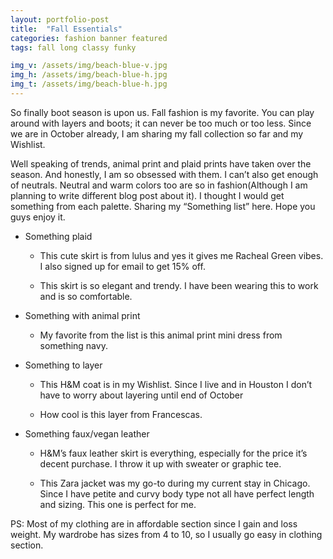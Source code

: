 ```yaml
---
layout: portfolio-post
title:  "Fall Essentials"
categories: fashion banner featured
tags: fall long classy funky

img_v: /assets/img/beach-blue-v.jpg
img_h: /assets/img/beach-blue-h.jpg
img_t: /assets/img/beach-blue-h.jpg
---
```


So finally boot season is upon us. Fall fashion is my favorite. You can play
around with layers and boots; it can never be too much or too less. Since we are
in October already, I am sharing my fall collection so far and my Wishlist.

Well speaking of trends, animal print and plaid prints have taken over the
season. And honestly, I am so obsessed with them. I can’t also get enough of
neutrals. Neutral and warm colors too are so in fashion(Although I am planning
to write different blog post about it). I thought I would get something from
each palette. Sharing my “Something list” here. Hope you guys enjoy it.

-   Something plaid

    -   This cute skirt is from lulus and yes it gives me Racheal Green vibes. I
        also signed up for email to get 15% off.

    -   This skirt is so elegant and trendy. I have been wearing this to work
        and is so comfortable.

-   Something with animal print

    -   My favorite from the list is this animal print mini dress from something
        navy.

-   Something to layer

    -   This H&M coat is in my Wishlist. Since I live and in Houston I don’t
        have to worry about layering until end of October

    -   How cool is this layer from Francescas.

-   Something faux/vegan leather

    -   H&M’s faux leather skirt is everything, especially for the price it’s
        decent purchase. I throw it up with sweater or graphic tee.

    -   This Zara jacket was my go-to during my current stay in Chicago. Since I
        have petite and curvy body type not all have perfect length and sizing.
        This one is perfect for me.

PS: Most of my clothing are in affordable section since I gain and loss weight.
My wardrobe has sizes from 4 to 10, so I usually go easy in clothing section.

